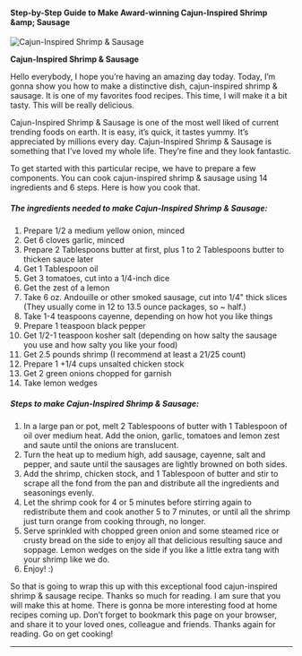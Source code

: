             

#### Step-by-Step Guide to Make Award-winning Cajun-Inspired Shrimp &amp;amp; Sausage

![Cajun-Inspired Shrimp &amp; Sausage](https://img-global.cpcdn.com/recipes/be07d8065800fbb0/751x532cq70/cajun-inspired-shrimp-sausage-recipe-main-photo.jpg)

**Cajun-Inspired Shrimp &amp; Sausage**

Hello everybody, I hope you’re having an amazing day today. Today, I’m gonna show you how to make a distinctive dish, cajun-inspired shrimp & sausage. It is one of my favorites food recipes. This time, I will make it a bit tasty. This will be really delicious.

Cajun-Inspired Shrimp & Sausage is one of the most well liked of current trending foods on earth. It is easy, it’s quick, it tastes yummy. It’s appreciated by millions every day. Cajun-Inspired Shrimp & Sausage is something that I’ve loved my whole life. They’re fine and they look fantastic.

To get started with this particular recipe, we have to prepare a few components. You can cook cajun-inspired shrimp & sausage using 14 ingredients and 6 steps. Here is how you cook that.

##### The ingredients needed to make Cajun-Inspired Shrimp & Sausage:

1.  Prepare 1/2 a medium yellow onion, minced
2.  Get 6 cloves garlic, minced
3.  Prepare 2 Tablespoons butter at first, plus 1 to 2 Tablespoons butter to thicken sauce later
4.  Get 1 Tablespoon oil
5.  Get 3 tomatoes, cut into a 1/4-inch dice
6.  Get the zest of a lemon
7.  Take 6 oz. Andouille or other smoked sausage, cut into 1/4" thick slices (They usually come in 12 to 13.5 ounce packages, so ~ half.)
8.  Take 1-4 teaspoons cayenne, depending on how hot you like things
9.  Prepare 1 teaspoon black pepper
10.  Get 1/2-1 teaspoon kosher salt (depending on how salty the sausage you use and how salty you like your food)
11.  Get 2.5 pounds shrimp (I recommend at least a 21/25 count)
12.  Prepare 1 +1/4 cups unsalted chicken stock
13.  Get 2 green onions chopped for garnish
14.  Take lemon wedges

##### Steps to make Cajun-Inspired Shrimp & Sausage:

1.  In a large pan or pot, melt 2 Tablespoons of butter with 1 Tablespoon of oil over medium heat. Add the onion, garlic, tomatoes and lemon zest and saute until the onions are translucent.
2.  Turn the heat up to medium high, add sausage, cayenne, salt and pepper, and saute until the sausages are lightly browned on both sides.
3.  Add the shrimp, chicken stock, and 1 Tablespoon of butter and stir to scrape all the fond from the pan and distribute all the ingredients and seasonings evenly.
4.  Let the shrimp cook for 4 or 5 minutes before stirring again to redistribute them and cook another 5 to 7 minutes, or until all the shrimp just turn orange from cooking through, no longer.
5.  Serve sprinkled with chopped green onion and some steamed rice or crusty bread on the side to enjoy all that delicious resulting sauce and soppage. Lemon wedges on the side if you like a little extra tang with your shrimp like we do.
6.  Enjoy! :)

So that is going to wrap this up with this exceptional food cajun-inspired shrimp & sausage recipe. Thanks so much for reading. I am sure that you will make this at home. There is gonna be more interesting food at home recipes coming up. Don’t forget to bookmark this page on your browser, and share it to your loved ones, colleague and friends. Thanks again for reading. Go on get cooking!

* * *